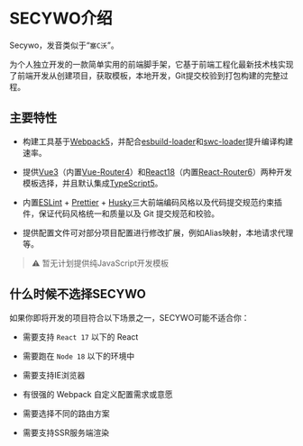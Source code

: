 # SECYWO介绍

Secywo，发音类似于“`塞C沃`”。

为个人独立开发的一款简单实用的前端脚手架，它基于前端工程化最新技术栈实现了前端开发从创建项目，获取模板，本地开发，Git提交校验到打包构建的完整过程。


## 主要特性

- 构建工具基于[Webpack5]，并配合[esbuild-loader]和[swc-loader]提升编译构建速率。

- 提供[Vue3]（内置[Vue-Router4]）和[React18]（内置[React-Router6]）两种开发模板选择，并且默认集成[TypeScript5]。

- 内置[ESLint] + [Prettier] + [Husky]三大前端编码风格以及代码提交规范约束插件，保证代码风格统一和质量以及 Git 提交规范和校验。

- 提供配置文件可对部分项目配置进行修改扩展，例如Alias映射，本地请求代理等。

>:warning: 暂无计划提供纯JavaScript开发模板

## 什么时候不选择SECYWO

如果你即将开发的项目符合以下场景之一，SECYWO可能不适合你：

- 需要支持 `React 17` 以下的 React

- 需要跑在 `Node 18` 以下的环境中

- 需要支持IE浏览器

- 有很强的 Webpack 自定义配置需求或意愿

- 需要选择不同的路由方案

- 需要支持SSR服务端渲染



[Webpack5]: https://www.webpackjs.com/
[esbuild-loader]:https://www.npmjs.com/package/esbuild-loader
[swc-loader]:https://www.npmjs.com/package/swc-loader
[Vue3]:https://cn.vuejs.org/
[Vue-Router4]:https://router.vuejs.org/zh/
[React18]:https://react.docschina.org/
[React-Router6]:https://reactrouter.com/en/v6.3.0
[Typescript5]:https://ts.nodejs.cn/
[ESLint]:https://zh-hans.eslint.org/docs/latest/use/getting-started
[Prettier]:https://www.prettier.cn/
[Husky]:https://typicode.github.io/husky/
